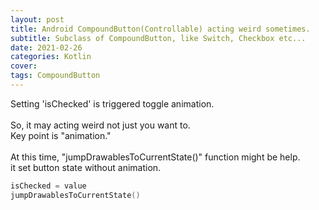 ```yaml
---
layout: post
title: Android CompoundButton(Controllable) acting weird sometimes.
subtitle: Subclass of CompoundButton, like Switch, Checkbox etc...
date: 2021-02-26
categories: Kotlin
cover: 
tags: CompoundButton
---
```


Setting 'isChecked' is triggered toggle animation.<br />
<br />
So, it may acting weird not just you want to.<br />
Key point is "animation."<br />
<br />
At this time, "jumpDrawablesToCurrentState()" function might be help.<br />
it set button state without animation.

```kotlin
isChecked = value
jumpDrawablesToCurrentState()
```
